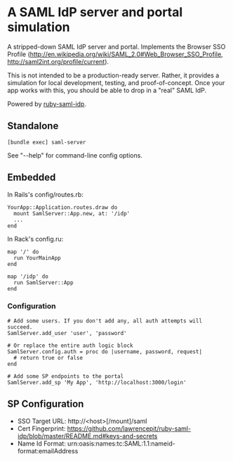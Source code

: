 # A SAML IdP server and portal simulation

A stripped-down SAML IdP server and portal. Implements the Browser SSO Profile (http://en.wikipedia.org/wiki/SAML_2.0#Web_Browser_SSO_Profile, http://saml2int.org/profile/current).

This is not intended to be a production-ready server. Rather, it provides a simulation for local development, testing, and proof-of-concept.
Once your app works with this, you should be able to drop in a "real" SAML IdP.

Powered by [ruby-saml-idp](https://github.com/lawrencepit/ruby-saml-idp).

## Standalone

    [bundle exec] saml-server

See "--help" for command-line config options.

## Embedded

In Rails's config/routes.rb:

    YourApp::Application.routes.draw do
      mount SamlServer::App.new, at: '/idp'
      ...
    end

In Rack's config.ru:

    map '/' do
      run YourMainApp
    end

    map '/idp' do
      run SamlServer::App
    end

### Configuration

    # Add some users. If you don't add any, all auth attempts will succeed.
    SamlServer.add_user 'user', 'password'

    # Or replace the entire auth logic block
    SamlServer.config.auth = proc do |username, password, request|
      # return true or false
    end

    # Add some SP endpoints to the portal
    SamlServer.add_sp 'My App', 'http://localhost:3000/login'

## SP Configuration

* SSO Target URL: http://\<host\>[/mount]/saml
* Cert Fingerprint: https://github.com/lawrencepit/ruby-saml-idp/blob/master/README.md#keys-and-secrets
* Name Id Format: urn:oasis:names:tc:SAML:1.1:nameid-format:emailAddress
